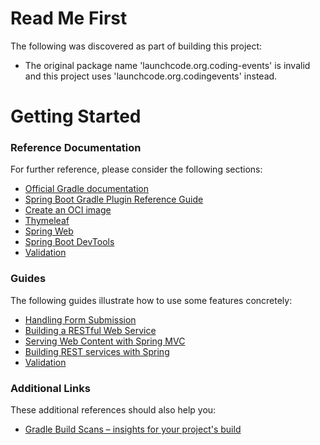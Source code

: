 # Read Me First
The following was discovered as part of building this project:

* The original package name 'launchcode.org.coding-events' is invalid and this project uses 'launchcode.org.codingevents' instead.

# Getting Started

### Reference Documentation
For further reference, please consider the following sections:

* [Official Gradle documentation](https://docs.gradle.org)
* [Spring Boot Gradle Plugin Reference Guide](https://docs.spring.io/spring-boot/docs/2.7.8/gradle-plugin/reference/html/)
* [Create an OCI image](https://docs.spring.io/spring-boot/docs/2.7.8/gradle-plugin/reference/html/#build-image)
* [Thymeleaf](https://docs.spring.io/spring-boot/docs/2.7.8/reference/htmlsingle/#web.servlet.spring-mvc.template-engines)
* [Spring Web](https://docs.spring.io/spring-boot/docs/2.7.8/reference/htmlsingle/#web)
* [Spring Boot DevTools](https://docs.spring.io/spring-boot/docs/2.7.8/reference/htmlsingle/#using.devtools)
* [Validation](https://docs.spring.io/spring-boot/docs/2.7.8/reference/htmlsingle/#io.validation)

### Guides
The following guides illustrate how to use some features concretely:

* [Handling Form Submission](https://spring.io/guides/gs/handling-form-submission/)
* [Building a RESTful Web Service](https://spring.io/guides/gs/rest-service/)
* [Serving Web Content with Spring MVC](https://spring.io/guides/gs/serving-web-content/)
* [Building REST services with Spring](https://spring.io/guides/tutorials/rest/)
* [Validation](https://spring.io/guides/gs/validating-form-input/)

### Additional Links
These additional references should also help you:

* [Gradle Build Scans – insights for your project's build](https://scans.gradle.com#gradle)

